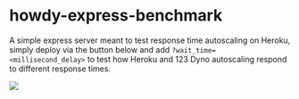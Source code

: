 # howdy-express-benchmark
A simple express server meant to test response time autoscaling on Heroku, simply deploy via the button below and add `?wait_time=<millisecond_delay>` to test how Heroku and 123 Dyno autoscaling respond to different response times.

<a href="https://www.heroku.com/deploy/?template=https://github.com/rancheta/howdy-express-benchmark">
<img src="https://assets.strapi.io/uploads/Deploy_button_heroku_b1043fc67d.png" />
</a>
